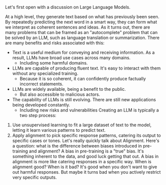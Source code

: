 Let's first open with a discussion on Large Language Models.

At a high level, they generate text based on what has previously been seen. By repeatedly predicting the next word in a smart way, they can form what we interpret as coherent sentences and ideas. As it turns out, there are many problems that can be framed as an "autocomplete" problem that can be solved by an LLM, such as language translation or summarization. There are many benefits and risks associated with this:
- Text is a useful medium for conveying and receiving information. As a result, LLMs have broad use cases across many domains.
	- Including some harmful domains.
- LLMs are capable of producing fluent text. It's easy to interact with them without any specialized training.
	- Because it is so coherent, it can confidently produce factually incorrect statements.
- LLMs are widely available, being a benefit to the public.
	- But also accessible to malicious actors.
- The capability of LLMs is still evolving. There are still new applications being developed constantly.
	- Including new risks and vulnerabilities
Creating an LLM is typically a two step process:
1) Use unsupervised learning to fit a large dataset of text to the model, letting it learn various patterns to predict text.
2) Apply alignment to pick specific response patterns, catering its output to specific cases or tones. 
Let's really quickly talk about Alignment. Here's a question: what is the difference between biases introduced in pre-training and alignment? A bias in pre-training is a "true" bias. It's something inherent to the data, and good luck getting that out. A bias in alignment is more like catering responses in a specific way. When is alignment good? When is it bad? It's good when you don't want to give out harmful responses. But maybe it turns bad when you actively restrict very specific outputs.

